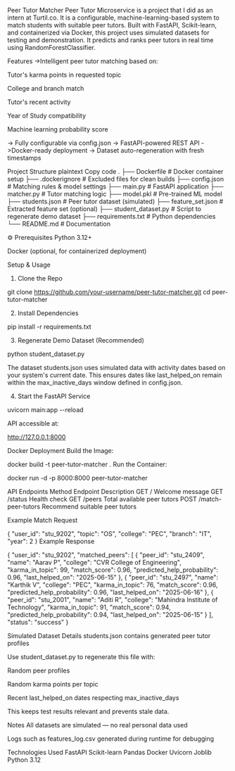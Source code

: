 Peer Tutor Matcher
Peer Tutor Microservice is a project that I did as an intern at Turtil.co. It is a configurable, machine-learning-based system to match students with suitable peer tutors. Built with FastAPI, Scikit-learn, and containerized via Docker, this project uses simulated datasets for testing and demonstration. It predicts and ranks peer tutors in real time using RandomForestClassifier.

Features
->Intelligent peer tutor matching based on:

Tutor's karma points in requested topic

College and branch match

Tutor's recent activity

Year of Study compatibility

Machine learning probability score

-> Fully configurable via config.json
-> FastAPI-powered REST API
->Docker-ready deployment
-> Dataset auto-regeneration with fresh timestamps

Project Structure
plaintext
Copy code
.
├── Dockerfile                # Docker container setup
├── .dockerignore             # Excluded files for clean builds
├── config.json               # Matching rules & model settings
├── main.py                   # FastAPI application
├── matcher.py                # Tutor matching logic
├── model.pkl                 # Pre-trained ML model
├── students.json             # Peer tutor dataset (simulated)
├── feature_set.json          # Extracted feature set (optional)
├── student_dataset.py        # Script to regenerate demo dataset
├── requirements.txt          # Python dependencies
└── README.md                 # Documentation

⚙️ Prerequisites
Python 3.12+

Docker (optional, for containerized deployment)

Setup & Usage
1. Clone the Repo

git clone https://github.com/your-username/peer-tutor-matcher.git
cd peer-tutor-matcher

2. Install Dependencies

pip install -r requirements.txt

3. Regenerate Demo Dataset (Recommended)

python student_dataset.py

The dataset students.json uses simulated data with activity dates based on your system's current date.
This ensures dates like last_helped_on remain within the max_inactive_days window defined in config.json.

4. Start the FastAPI Service

uvicorn main:app --reload

API accessible at:

http://127.0.0.1:8000

Docker Deployment
Build the Image:

docker build -t peer-tutor-matcher .
Run the Container:

docker run -d -p 8000:8000 peer-tutor-matcher

API Endpoints
Method	Endpoint	Description
GET	/	Welcome message
GET	/status	Health check
GET	/peers	Total available peer tutors
POST	/match-peer-tutors	Recommend suitable peer tutors

Example Match Request

{
  "user_id": "stu_9202",
  "topic": "OS",
  "college": "PEC",
  "branch": "IT",
  "year": 2
}
Example Response

{
  "user_id": "stu_9202",
  "matched_peers": [
    {
      "peer_id": "stu_2409",
      "name": "Aarav P",
      "college": "CVR College of Engineering",
      "karma_in_topic": 99,
      "match_score": 0.96,
      "predicted_help_probability": 0.96,
      "last_helped_on": "2025-06-15"
    },
    {
      "peer_id": "stu_2497",
      "name": "Karthik V",
      "college": "PEC",
      "karma_in_topic": 76,
      "match_score": 0.96,
      "predicted_help_probability": 0.96,
      "last_helped_on": "2025-06-16"
    },
    {
      "peer_id": "stu_2001",
      "name": "Aditi R",
      "college": "Mahindra Institute of Technology",
      "karma_in_topic": 91,
      "match_score": 0.94,
      "predicted_help_probability": 0.94,
      "last_helped_on": "2025-06-15"
    }
  ],
  "status": "success"
}



Simulated Dataset Details
students.json contains generated peer tutor profiles

Use student_dataset.py to regenerate this file with:

Random peer profiles

Random karma points per topic

Recent last_helped_on dates respecting max_inactive_days

This keeps test results relevant and prevents stale data.

Notes
All datasets are simulated — no real personal data used

Logs such as features_log.csv generated during runtime for debugging


Technologies Used
FastAPI 
Scikit-learn 
Pandas 
Docker 
Uvicorn
Joblib
Python 3.12 
